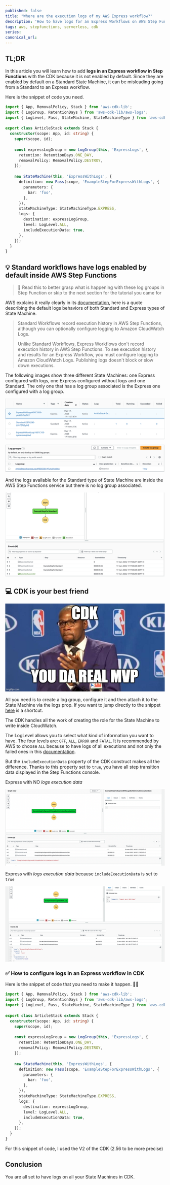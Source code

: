 ```yaml
---
published: false
title: "Where are the execution logs of my AWS Express workflow?"
description: 'How to have logs for an Express Workflows on AWS Step Functions with the CDK'
tags: aws, stepfunctions, serverless, cdk
series:
canonical_url:
---
```


## TL;DR

In this article you will learn how to add **logs in an Express workflow in Step Functions** with the CDK because it is not enabled by default. Since they are enabled by default on a Standard State Machine, it can be misleading going from a Standard to an Express workflow.

Here is the snippet of code you need.

```ts
import { App, RemovalPolicy, Stack } from 'aws-cdk-lib';
import { LogGroup, RetentionDays } from 'aws-cdk-lib/aws-logs';
import { LogLevel, Pass, StateMachine, StateMachineType } from 'aws-cdk-lib/aws-stepfunctions';

export class ArticleStack extends Stack {
  constructor(scope: App, id: string) {
    super(scope, id);

    const expressLogGroup = new LogGroup(this, 'ExpressLogs', {
      retention: RetentionDays.ONE_DAY,
      removalPolicy: RemovalPolicy.DESTROY,
    });

    new StateMachine(this, 'ExpressWithLogs', {
      definition: new Pass(scope, 'ExampleStepForExpressWithLogs', {
        parameters: {
          bar: 'foo',
        },
      }),
      stateMachineType: StateMachineType.EXPRESS,
      logs: {
        destination: expressLogGroup,
        level: LogLevel.ALL,
        includeExecutionData: true,
      },
    });
  }
}
```

## :bulb: Standard workflows have logs enabled by default inside AWS Step Functions
> :orange_book: Read this to better grasp what is happening with these log groups in Step Function or skip to the next section for the tutorial you came for

AWS explains it really clearly in its [documentation](https://docs.aws.amazon.com/step-functions/latest/dg/cw-logs.html), here is a quote describing the default logs behaviors of both Standard and Express types of State Machine.

>Standard Workflows record execution history in AWS Step Functions, although you can optionally configure logging to Amazon CloudWatch Logs.
>
>Unlike Standard Workflows, Express Workflows don't record execution history in AWS Step Functions. To see execution history and results for an Express Workflow, you must configure logging to Amazon CloudWatch Logs. Publishing logs doesn't block or slow down executions.

The following images show three different State Machines: one Express configured with logs, one Express configured without logs and one Standard. The only one that has a log group associated is the Express one configured with a log group.

![Three types of state machine](./assets/three-types-of-state-machine.png 'Three types of state machine')

![One log group associated to one of the Express workflow](./assets/one-log-group.png 'One log group associated to one of the Express workflow')

And the logs available for the Standard type of State Machine are inside the AWS Step Functions service but there is no log group associated.

![Logs of Standard State Machine is in the AWS Step Function service](./assets/logs-for-standard-step-func.png 'Logs of Standard State Machine is in the AWS Step Function service')

## :computer: CDK is your best friend

![CDK is da real MVP](./assets/youDaRealMVP.jpeg 'CDK is da real MVP')

All you need is to create a log group, configure it and then attach it to the State Machine via the logs prop. If you want to jump directly to the snippet [here](#white_check_mark-how-to-configure-logs-in-an-express-state-machine-in-cdk) is a shortcut.

The CDK handles all the work of creating the role for the State Machine to write inside CloudWatch.

The LogLevel allows you to select what kind of information you want to have. The four levels are: `OFF`, `ALL`, `ERROR` and `FATAL`. It is recommended by AWS to choose `ALL` because to have logs of all executions and not only the failed ones in this [documentation](https://docs.aws.amazon.com/step-functions/latest/dg/diff-standard-express-exec-details-ui.html#exp-wf-exec-limitation-details-log-dependent-test).

But the `includeExecutionData` property of the CDK construct makes all the difference. Thanks to this property set to `true`, you have all step transition data displayed in the Step Functions console.

Express with NO *logs execution data*

![Express with NO logs execution data](./assets/express-with-logs-but-not-includeExecutionData-exe-logs.png 'Express with NO logs execution data')

Express with *logs execution data* because `includeExecutionData` is set to `true`

![Express with logs execution data because includeExecutionData is set to true](./assets/express-with-logs-exe-logs.png 'Express with logs execution data because includeExecutionData is set to true')

### :white_check_mark: How to configure logs in an Express workflow in CDK

Here is the snippet of code that you need to make it happen. 🧑‍💻

```ts
import { App, RemovalPolicy, Stack } from 'aws-cdk-lib';
import { LogGroup, RetentionDays } from 'aws-cdk-lib/aws-logs';
import { LogLevel, Pass, StateMachine, StateMachineType } from 'aws-cdk-lib/aws-stepfunctions';

export class ArticleStack extends Stack {
  constructor(scope: App, id: string) {
    super(scope, id);

    const expressLogGroup = new LogGroup(this, 'ExpressLogs', {
      retention: RetentionDays.ONE_DAY,
      removalPolicy: RemovalPolicy.DESTROY,
    });

    new StateMachine(this, 'ExpressWithLogs', {
      definition: new Pass(scope, 'ExampleStepForExpressWithLogs', {
        parameters: {
          bar: 'foo',
        },
      }),
      stateMachineType: StateMachineType.EXPRESS,
      logs: {
        destination: expressLogGroup,
        level: LogLevel.ALL,
        includeExecutionData: true,
      },
    });
  }
}
```

For this snippet of code, I used the V2 of the CDK (2.56 to be more precise)

## Conclusion

You are all set to have logs on all your State Machines in CDK.
